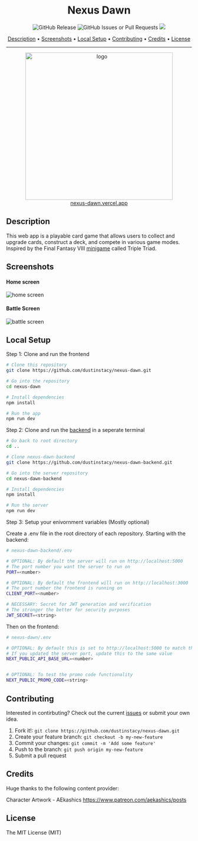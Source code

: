 <h1 align="center">
Nexus Dawn
</h1>

<p align="center">
  <img alt="GitHub Release" src="https://img.shields.io/github/v/release/dustinstacy/nexus-dawn">
  <img alt="GitHub Issues or Pull Requests" src="https://img.shields.io/github/issues/dustinstacy/nexus-dawn">
  <a href="./#license"><img src="https://img.shields.io/badge/License-MIT-brightgreen"/></a>
</p>

<p align="center">
  <a href="#description">Description</a> •
  <a href="#screenshots">Screenshots</a> •
  <a href="#local-setup">Local Setup</a> •
  <a href="#contributing">Contributing</a> •
  <a href="#credits">Credits</a> •
  <a href="#license">License</a>
</p>

---

<div align="center">
<a href="https://nexus-dawn.vercel.app">
<img height='400px' src='https://res.cloudinary.com/dsv7k92lb/image/upload/v1687034760/Nexus%20Dawn/logos/logo_c9eaj0.png' alt='logo'/>
<br/>
nexus-dawn.vercel.app
</a>
</div>



## Description

This web app is a playable card game that allows users to collect and upgrade
cards, construct a deck, and compete in various game modes. Inspired by the
Final Fantasy VIII [minigame](https://finalfantasy.fandom.com/wiki/Triple_Triad)
called Triple Triad. 

## Screenshots

<h4>Home screen</h4>

![home screen](https://res.cloudinary.com/dsv7k92lb/image/upload/v1687034685/Nexus%20Dawn/Screenshots/homeScreen_nliptx.jpg)

<h4>Battle Screen</h4>

![battle screen](https://github.com/dustinstacy/triple-triad-reactjs/assets/70343773/3d7cd26b-8595-49a5-939e-008b1559a87f)

## Local Setup

Step 1: Clone and run the frontend

```bash
# Clone this repository
git clone https://github.com/dustinstacy/nexus-dawn.git

# Go into the repository
cd nexus-dawn

# Install dependencies
npm install

# Run the app
npm run dev
```

Step 2: Clone and run the [backend](https://github.com/dustinstacy/nexus-dawn-backend.git) in a seperate terminal

```bash
# Go back to root directory
cd ..

# Clone nexus-dawn-backend
git clone https://github.com/dustinstacy/nexus-dawn-backend.git

# Go into the server repository
cd nexus-dawn-backend

# Install dependencies
npm install

# Run the server
npm run dev
```

Step 3: Setup your enivornment variables (Mostly optional)

Create a .env file in the root directory of each repository. Starting with the backend:

```bash
# nexus-dawn-backend/.env

# OPTIONAL: By default the server will run on http://localhost:5000
# The port number you want the server to run on
PORT=<number>

# OPTIONAL: By default the frontend will run on http://localhost:3000
# The port number the frontend is running on
CLIENT_PORT=<number>

# NECESSARY: Secret for JWT generation and verification
# The stronger the better for security purposes
JWT_SECRET=<string>
```

Then on the frontend:

```bash
# nexus-dawn/.env

# OPTIONAL: By default this is set to http://localhost:5000 to match the server
# If you updated the server port, update this to the same value
NEXT_PUBLIC_API_BASE_URL=<number>


# OPTIONAL: To test the promo code functionality
NEXT_PUBLIC_PROMO_CODE=<string>
```


## Contributing

Interested in contirbuting? Check out the current [issues](https://github.com/dustinstacy/nexus-dawn/issues) or submit your own idea.

1. Fork it!: `git clone https://github.com/dustinstacy/nexus-dawn.git`
2. Create your feature branch: `git checkout -b my-new-feature`
3. Commit your changes: `git commit -m 'Add some feature'`
4. Push to the branch: `git push origin my-new-feature`
5. Submit a pull request

## Credits

Huge thanks to the following content provider:

Character Artwork - AEkashics <https://www.patreon.com/aekashics/posts>

## License

The MIT License (MIT)

